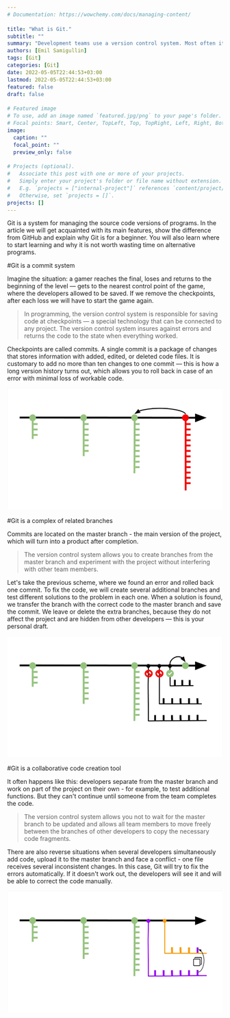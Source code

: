 ```yaml
---
# Documentation: https://wowchemy.com/docs/managing-content/

title: "What is Git."
subtitle: ""
summary: "Development teams use a version control system. Most often it is Git. We understand what this means, why it is necessary and how it works."
authors: [Emil Samigullin]
tags: [Git]
categories: [Git]
date: 2022-05-05T22:44:53+03:00
lastmod: 2022-05-05T22:44:53+03:00
featured: false
draft: false

# Featured image
# To use, add an image named `featured.jpg/png` to your page's folder.
# Focal points: Smart, Center, TopLeft, Top, TopRight, Left, Right, BottomLeft, Bottom, BottomRight.
image:
  caption: ""
  focal_point: ""
  preview_only: false

# Projects (optional).
#   Associate this post with one or more of your projects.
#   Simply enter your project's folder or file name without extension.
#   E.g. `projects = ["internal-project"]` references `content/project/deep-learning/index.md`.
#   Otherwise, set `projects = []`.
projects: []
---
```


Git is a system for managing the source code versions of programs. In the article we will get acquainted with its main features, show the difference from GitHub and explain why Git is for a beginner. You will also learn where to start learning and why it is not worth wasting time on alternative programs.

#Git is a commit system

Imagine the situation: a gamer reaches the final, loses and returns to the beginning of the level — gets to the nearest control point of the game, where the developers allowed to be saved. If we remove the checkpoints, after each loss we will have to start the game again.

> In programming, the version control system is responsible for saving code at checkpoints — a special technology that can be connected to any project. The version control system insures against errors and returns the code to the state when everything worked.

Checkpoints are called commits. A single commit is a package of changes that stores information with added, edited, or deleted code files. It is customary to add no more than ten changes to one commit — this is how a long version history turns out, which allows you to roll back in case of an error with minimal loss of workable code.

![The version control system is a repository with files of all project changes. It allows you to return the project to any previous state when the program was working stably](images/1.webp)

#Git is a complex of related branches

Commits are located on the master branch - the main version of the project, which will turn into a product after completion.

> The version control system allows you to create branches from the master branch and experiment with the project without interfering with other team members.

Let's take the previous scheme, where we found an error and rolled back one commit. To fix the code, we will create several additional branches and test different solutions to the problem in each one. When a solution is found, we transfer the branch with the correct code to the master branch and save the commit. We leave or delete the extra branches, because they do not affect the project and are hidden from other developers — this is your personal draft.

![The version control system helps developers to work on the project in parallel, not to interfere with each other and add only high-quality code to the master branch](images/2.webp)

#Git is a collaborative code creation tool

It often happens like this: developers separate from the master branch and work on part of the project on their own - for example, to test additional functions. But they can't continue until someone from the team completes the code.

> The version control system allows you not to wait for the master branch to be updated and allows all team members to move freely between the branches of other developers to copy the necessary code fragments.

There are also reverse situations when several developers simultaneously add code, upload it to the master branch and face a conflict - one file receives several inconsistent changes. In this case, Git will try to fix the errors automatically. If it doesn't work out, the developers will see it and will be able to correct the code manually.

![Version control system opens access to branches of other developers](images/3.webp)
